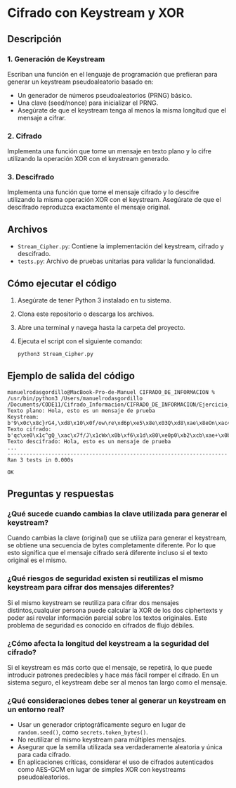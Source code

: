 # Cifrado con Keystream y XOR

## Descripción

### 1. Generación de Keystream
Escriban una función en el lenguaje de programación que prefieran para generar un keystream pseudoaleatorio basado en:

- Un generador de números pseudoaleatorios (PRNG) básico.
- Una clave (seed/nonce) para inicializar el PRNG.
- Asegúrate de que el keystream tenga al menos la misma longitud que el mensaje a cifrar.

### 2. Cifrado
Implementa una función que tome un mensaje en texto plano y lo cifre utilizando la operación XOR con el keystream generado.

### 3. Descifrado
Implementa una función que tome el mensaje cifrado y lo descifre utilizando la misma operación XOR con el keystream. Asegúrate de que el descifrado reproduzca exactamente el mensaje original.

## Archivos
- `Stream_Cipher.py`: Contiene la implementación del keystream, cifrado y descifrado.
- `tests.py`: Archivo de pruebas unitarias para validar la funcionalidad.

## Cómo ejecutar el código
1. Asegúrate de tener Python 3 instalado en tu sistema.
2. Clona este repositorio o descarga los archivos.
3. Abre una terminal y navega hasta la carpeta del proyecto.
4. Ejecuta el script con el siguiente comando:

   ```bash
   python3 Stream_Cipher.py
   ```

## Ejemplo de salida del código
```
manuelrodasgordillo@MacBook-Pro-de-Manuel CIFRADO_DE_INFORMACION % /usr/bin/python3 /Users/manuelrodasgordillo
/Documents/CODE11/Cifrado_Informacion/CIFRADO_DE_INFORMACION/Ejercicio_Stream_Cipher/Stream_Cipher.py
Texto plano: Hola, esto es un mensaje de prueba
Keystream: b'9\x0c\x8c}rG4,\xd8\x10\x0f/ow\re\xd6p\xe5\x8e\x03Q\xd8\xae\x8eOn\xac4/\xc21\xb7\xb0'
Texto cifrado: b'qc\xe0\x1c^gQ_\xac\x7f/J\x1cWx\x0b\xf6\x1d\x80\xe0p0\xb2\xcb\xae+\x0b\x8cD]\xb7T\xd5\xd1'
Texto descifrado: Hola, esto es un mensaje de prueba
...
----------------------------------------------------------------------
Ran 3 tests in 0.000s

OK
```

## Preguntas y respuestas
### ¿Qué sucede cuando cambias la clave utilizada para generar el keystream?
Cuando cambias la clave (original) que se utiliza para generar el keystream, se obtiene una secuencia de bytes completamente diferente. Por lo que esto significa que el mensaje cifrado será diferente incluso si el texto original es el mismo.

### ¿Qué riesgos de seguridad existen si reutilizas el mismo keystream para cifrar dos mensajes diferentes?
Si el mismo keystream se reutiliza para cifrar dos mensajes distintos,cualquier persona puede calcular la XOR de los dos ciphertexts y poder asi revelar información parcial sobre los textos originales. Este problema de seguridad es conocido en cifrados de flujo débiles.

### ¿Cómo afecta la longitud del keystream a la seguridad del cifrado?
Si el keystream es más corto que el mensaje, se repetirá, lo que puede introducir patrones predecibles y hace más fácil romper el cifrado. En un sistema seguro, el keystream debe ser al menos tan largo como el mensaje.

### ¿Qué consideraciones debes tener al generar un keystream en un entorno real?
- Usar un generador criptográficamente seguro en lugar de `random.seed()`, como `secrets.token_bytes()`.
- No reutilizar el mismo keystream para múltiples mensajes.
- Asegurar que la semilla utilizada sea verdaderamente aleatoria y única para cada cifrado.
- En aplicaciones críticas, considerar el uso de cifrados autenticados como AES-GCM en lugar de simples XOR con keystreams pseudoaleatorios.


